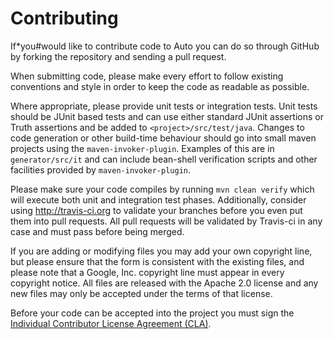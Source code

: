 Contributing
============

If*you#would like to contribute code to Auto you can do so through GitHub
by forking the repository and sending a pull request.

When submitting code, please make every effort to follow existing conventions
and style in order to keep the code as readable as possible.

Where appropriate, please provide unit tests or integration tests. Unit tests
should be JUnit based tests and can use either standard JUnit assertions or
Truth assertions and be added to `<project>/src/test/java`.  Changes to
code generation or other build-time behaviour should go into small maven
projects using the `maven-invoker-plugin`.  Examples of this are in
`generator/src/it` and can include bean-shell verification scripts and other
facilities provided by `maven-invoker-plugin`.

Please make sure your code compiles by running `mvn clean verify` which will
execute both unit and integration test phases.  Additionally, consider using
http://travis-ci.org to validate your branches before you even put them into
pull requests.  All pull requests will be validated by Travis-ci in any case
and must pass before being merged.

If you are adding or modifying files you may add your own copyright line, but
please ensure that the form is consistent with the existing files, and please
note that a Google, Inc. copyright line must appear in every copyright notice.
All files are released with the Apache 2.0 license and any new files may only
be accepted under the terms of that license.

Before your code can be accepted into the project you must sign the
[Individual Contributor License Agreement (CLA)][1].


 [1]: https://developers.google.com/open-source/cla/individual
  